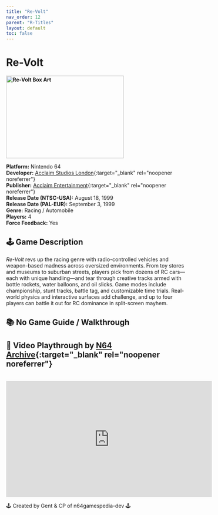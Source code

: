 ```yaml
---
title: "Re-Volt"
nav_order: 12
parent: "R-Titles"
layout: default
toc: false
---
```


# Re-Volt

<b>
<img src="https://images.launchbox-app.com/ccf95283-d582-44f2-9ab8-9325d1685260.jpg" alt="Re-Volt Box Art" width="320" height="224" />
</b>

**Platform:** Nintendo 64  
**Developer:** [Acclaim Studios London](https://en.wikipedia.org/wiki/List_of_Acclaim_Entertainment_subsidiaries#Acclaim_Studios_London){:target="_blank" rel="noopener noreferrer"}  
**Publisher:** [Acclaim Entertainment](https://en.wikipedia.org/wiki/Acclaim_Entertainment){:target="_blank" rel="noopener noreferrer"}  
**Release Date (NTSC-USA):** August 18, 1999  
**Release Date (PAL-EUR):** September 3, 1999  
**Genre:** Racing / Automobile  
**Players:** 4  
**Force Feedback:** Yes  

## 🕹️ Game Description
*Re-Volt* revs up the racing genre with radio-controlled vehicles and weapon-based madness across oversized environments. From toy stores and museums to suburban streets, players pick from dozens of RC cars—each with unique handling—and tear through creative tracks armed with bottle rockets, water balloons, and oil slicks. Game modes include championship, stunt tracks, battle tag, and customizable time trials. Real-world physics and interactive surfaces add challenge, and up to four players can battle it out for RC dominance in split-screen mayhem.

## 📚 No Game Guide / Walkthrough

## 🎥 Video Playthrough by [N64 Archive](https://www.youtube.com/channel/UC1fUDTXUTKjpk_j7leAhAyw){:target="_blank" rel="noopener noreferrer"}
<br />  
<iframe width="560" height="315" src="https://www.youtube.com/embed/N96vts2nY4o" title="Re-Volt (N64) Gameplay" frameborder="0" allowfullscreen></iframe>

🕹️ Created by Gent & CP of n64gamespedia-dev 🕹️  
<!-- Vault Format: n64gamespedia-dev -->  
<!-- Protocol Source: _vault-specs/format-protocol.md -->
